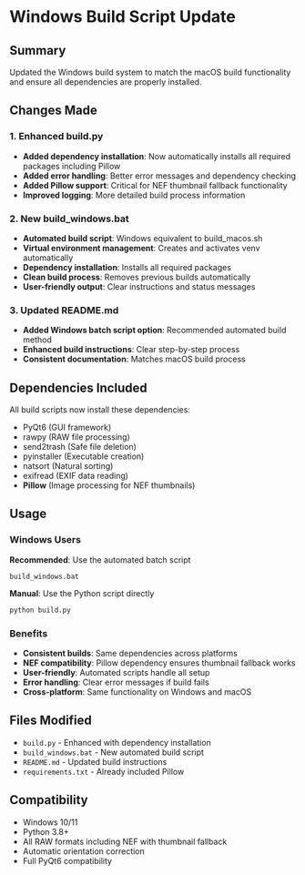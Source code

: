 # Windows Build Script Update

## Summary

Updated the Windows build system to match the macOS build functionality and ensure all dependencies are properly installed.

## Changes Made

### 1. Enhanced build.py
- **Added dependency installation**: Now automatically installs all required packages including Pillow
- **Added error handling**: Better error messages and dependency checking
- **Added Pillow support**: Critical for NEF thumbnail fallback functionality
- **Improved logging**: More detailed build process information

### 2. New build_windows.bat
- **Automated build script**: Windows equivalent to build_macos.sh
- **Virtual environment management**: Creates and activates venv automatically
- **Dependency installation**: Installs all required packages
- **Clean build process**: Removes previous builds automatically
- **User-friendly output**: Clear instructions and status messages

### 3. Updated README.md
- **Added Windows batch script option**: Recommended automated build method
- **Enhanced build instructions**: Clear step-by-step process
- **Consistent documentation**: Matches macOS build process

## Dependencies Included

All build scripts now install these dependencies:
- PyQt6 (GUI framework)
- rawpy (RAW file processing)
- send2trash (Safe file deletion)
- pyinstaller (Executable creation)
- natsort (Natural sorting)
- exifread (EXIF data reading)
- **Pillow** (Image processing for NEF thumbnails)

## Usage

### Windows Users
**Recommended**: Use the automated batch script
```batch
build_windows.bat
```

**Manual**: Use the Python script directly
```bash
python build.py
```

### Benefits
- **Consistent builds**: Same dependencies across platforms
- **NEF compatibility**: Pillow dependency ensures thumbnail fallback works
- **User-friendly**: Automated scripts handle all setup
- **Error handling**: Clear error messages if build fails
- **Cross-platform**: Same functionality on Windows and macOS

## Files Modified
- `build.py` - Enhanced with dependency installation
- `build_windows.bat` - New automated build script
- `README.md` - Updated build instructions
- `requirements.txt` - Already included Pillow

## Compatibility
- Windows 10/11
- Python 3.8+
- All RAW formats including NEF with thumbnail fallback
- Automatic orientation correction
- Full PyQt6 compatibility 